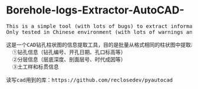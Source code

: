 # Borehole-logs-Extractor-AutoCAD-
<pre>
This is a simple tool (with lots of bugs) to extract information from borehole logs that stored in .dwg files.
Only tested in Chinese environment (with lots of warnings and errors).  

这是一个CAD钻孔柱状图的信息提取工具，目的是批量从格式相同的柱状图中提取以下内容：  
  ①钻孔信息（钻孔编号、开孔日期、孔口标高等）
  ②分层信息（层底深度、剖面层号、时代成因等）
  ③土工样和标贯信息

读写cad用到的库：https://github.com/reclosedev/pyautocad


<pre>
